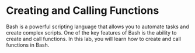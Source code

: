 # Creating and Calling Functions

Bash is a powerful scripting language that allows you to automate tasks and create complex scripts. One of the key features of Bash is the ability to create and call functions. In this lab, you will learn how to create and call functions in Bash.
